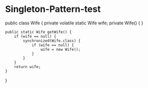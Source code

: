 # Singleton-Pattern-test
public class Wife {
    private volatile static Wife wife;
    private Wife() { }

    public static Wife getWife() {
        if (wife == null) {
            synchronized(Wife.class) {
                if (wife == null) {
                    wife = new Wife();
                }
            }
        }
        return wife;
    }
}
